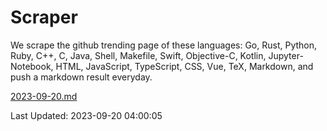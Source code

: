 # Scraper

We scrape the github trending page of these languages: Go, Rust, Python, Ruby, C++, C, Java, Shell, Makefile, Swift, Objective-C, Kotlin, Jupyter-Notebook, HTML, JavaScript, TypeScript, CSS, Vue, TeX, Markdown, and push a markdown result everyday.

[2023-09-20.md](https://github.com/yangwenmai/github-trending-backup/blob/master/2023-09-20.md)

Last Updated: 2023-09-20 04:00:05